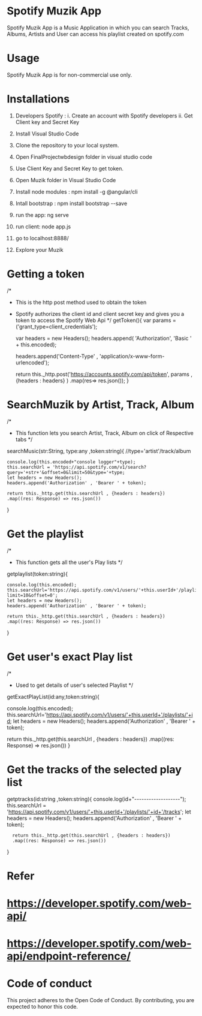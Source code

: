 # Spotify Muzik App
Spotify Muzik App is a Music Application in which you can search Tracks, Albums, Artists and User can access his playlist created on spotify.com

# Usage
Spotify Muzik App is for non-commercial use only.

# Installations

1. Developers Spotify :
  i. Create an account with Spotify developers
 ii. Get Client key and Secret Key

2. Install Visual Studio Code

3. Clone the repository to your local system.

4. Open FinalProjectwbdesign folder in visual studio code

5. Use Client Key and Secret Key to get token.

6. Open Muzik folder in Visual Studio Code

7. Install node modules : npm install -g @angular/cli

8. Intall bootstrap : npm install bootstrap --save 

9. run the app: ng serve 

10. run client: node app.js

11. go to localhost:8888/

12. Explore your Muzik 

# Getting a token 
 /*
 * This is the http post method used to obtain the token
 * Spotify authorizes the client id and client secret key and gives you a token to access the Spotify Web Api
 */
 getToken(){
     var params = ('grant_type=client_credentials');

     var headers = new Headers();
     headers.append( 'Authorization', 'Basic ' + this.encoded);
    
     headers.append('Content-Type' , 'application/x-www-form-urlencoded');

     return this._http.post('https://accounts.spotify.com/api/token', params , {headers : headers} )
     .map(res=> res.json());
  }

# SearchMuzik by Artist, Track, Album
/*
* This function lets you search  Artist, Track, Album on click of Respective tabs
*/

searchMusic(str:String, type:any ,token:string){   //type='artist'/track/album
  
     
    console.log(this.encoded+"console logger"+type); 
    this.searchUrl = 'https://api.spotify.com/v1/search?query='+str+'&offset=0&limit=50&type='+type;
    let headers = new Headers();
    headers.append('Authorization' , 'Bearer ' + token);

    return this._http.get(this.searchUrl , {headers : headers})
    .map((res: Response) => res.json())
}


 # Get the playlist
 /*
 *  This function gets all the user's Play lists
 */
 
   getplaylist(token:string){ 
     
    console.log(this.encoded);
    this.searchUrl='https://api.spotify.com/v1/users/'+this.userId+'/playlists?limit=10&offset=0'; 
    let headers = new Headers();
    headers.append('Authorization' , 'Bearer ' + token);

    return this._http.get(this.searchUrl , {headers : headers})
    .map((res: Response) => res.json())
    
  }
  
# Get user's exact Play list 
/*
* Used to get details of user's selected Playlist
*/

getExactPlayList(id:any,token:string){ 
    
   console.log(this.encoded);
   this.searchUrl='https://api.spotify.com/v1/users/'+this.userId+'/playlists/'+id; 
   let headers = new Headers();
   headers.append('Authorization' , 'Bearer ' + token);

   return this._http.get(this.searchUrl , {headers : headers})
   .map((res: Response) => res.json())
 }
 
 # Get the tracks of the selected play list

getptracks(id:string ,token:string){
      console.log(id+"-------------------");
      this.searchUrl = 'https://api.spotify.com/v1/users/'+this.userId+'/playlists/'+id+'/tracks';
      let headers = new Headers();
      headers.append('Authorization' , 'Bearer ' + token);
  
      return this._http.get(this.searchUrl , {headers : headers})
      .map((res: Response) => res.json())
  
  }
  
  # Refer 
  # https://developer.spotify.com/web-api/ 
  # https://developer.spotify.com/web-api/endpoint-reference/
  
  # Code of conduct
  This project adheres to the Open Code of Conduct. By contributing, you are expected to honor this code.
  
  
